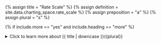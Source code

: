 <!--------------------------------------------- TITLE AND DEFINITION starts -->

{% assign title = "Rate Scale" %}
{% assign definition = site.data.charting_space.rate_scale %}
{% assign preposition = "a" %}
{% assign plural = "s" %}

<!--------------------------------------------- TITLE AND DEFINITION ends -->

{% if include.more == "yes" and include.heading == "more" %}
<details class="detailsCollapsible"><summary class="nobr">Click to learn more about {{ title | downcase }}{{plural}}
</summary>
{% endif %}

{% if include.heading != "" and include.heading != "more" %}
{{include.heading}} {{title}}
{% endif %}

{% if include.icon != "no" %} 

{% if include.table == "yes" and include.icon != "no" %}
<table class="definitionTable"><tr><td>
{% endif %}

<img src='images/icons/{{include.icon}}{{ title | downcase | replace: " ", "-" }}.png' />

{% if include.table == "yes" and include.icon != "no" %}
</td><td>
{% endif %}

{% endif %}

{% if include.definition == "bold" %}

<strong>{{ definition }}</strong>

{% else %}

{{ definition }}

{% endif %}

{% if include.table == "yes" and include.icon != "no" %}
</td></tr></table>
{% endif %}

{% if include.more == "yes" and include.content == "more" and include.heading != "more" %}
<details class="detailsCollapsible"><summary class="nobr">Click to learn more about {{ title | downcase }}{{plural}}
</summary>
{% endif %}

{% if include.content != "no" %}

<!--------------------------------------------- CONTENT starts -->

Rate scales may exist both at the level of a time machine and at the level of a timeline chart, each affecting the corresponding concept.

When set at the level of the time machine, the scale settings affect all charts within the time machine. When set at the level of the timeline chart, the settings override the rate scale at the time machine level. This allows having multiple charts on the same time machine, each with a different rate scale.

{% if include.heading == "more" %}##{% else %}{{include.heading}}{% endif %}### Scale Minimum and Maximum Values

A rate scale has a minimum and a maximum value. The minimum value is the value at bottom of the chart. The maximum, is the value at the top of the chart.

In technical terms, the minimum and maximum scale values are constantly changing as, whenever you pan across the charts, you are directly affecting the minimum and maximum scale values. That said, the actual scale may change dynamically or not, depending on the scale-automation settings.

{% if include.heading == "more" %}##{% else %}{{include.heading}}{% endif %}### Automatic Scale

The system features an automatic adjustment of the scale, which is turned on by default in our shared workspaces. The scale may be automatic in its minimum value, in its maximum value, or both. 

When the scale is automatic in the minimum value, the scale is adjusted so that no piece of information in the span of the chart ever remains below the bottom of the chart. As a result, the lowest data point aligns with the bottom of the chart.

When the scale is automatic in the maximum value, the scale is adjusted so that no piece of information in the span of the chart ever remains above the top of the chart. As a result, the highest data point aligns with the top of the chart.

The scale may be automated on either, or both minimum and maximum values at the same time. In the later case, no data point in the span of the chart ever remains out of the visible area of the chart, as the lowest data point aligns with the bottom of the chart and the highest aligns with the top.

{% if include.heading == "more" %}##{% else %}{{include.heading}}{% endif %}### Manual Scale

The system also features a manual mode. When in manual mode the scale does not change, even if the minimum and maximum values change while panning across a chart. This design feature allows comparing different periods using the same scale, which may be valuable in many cases. 

{% if include.heading == "more" %}##{% else %}{{include.heading}}{% endif %}### Scale Offset

The offset is a feature of the rate scale by which the scale may be shifted upwards or downwards. As a result, charts aligned on the vertical axis&mdash;synchronized in datetime by a shared time machine&mdash;may be put one above the other. In technical terms, what happens is that the scale is shifted upwards or downwards.

<!--------------------------------------------- CONTENT ends -->

{% endif %}

{% if include.charts != "" %}

{{include.charts}} Controlling the {{title}} from the Charts

<!--------------------------------------------- CHARTS starts -->

{{include.charts}}# Automatic Scale

**To change the automatic scale settings**, place the mouse pointer over the corresponding time machine or timeline chart rate box, press the <kbd>Shift</kbd> key and slowly scroll the wheel of the mouse. The action cycles through the different possible scale automation settings. Notice a tiny green triangle below and/or above the rate scale icon. 

* A triangle pointing up means that the maximum value of the scale is automatic. 

* A triangle pointing down means that the minimum value of the scale is automatic.

* Both triangles present at the same time means that both minimum and maximum values are automatic.

* No triangle means that both minimum and maximum values are in manual mode.

{{include.charts}}# Manual Scale

**To adjust the scale**, make sure either or both minimum and maximum values are in manual mode. Place the mouse pointer over the corresponding time machine or timeline chart rate box and scroll the wheel of the mouse. The scale will increase or decrease accordingly, depending on which values are set to manual.

Notice that, while changing the scale, a number is displayed replacing the actual rate. This is a reference value of the scale, that may serve for comparison purposes, with scales in other charts.

{% include note.html content="This action has no effect when both minimum and maximum values are set to automatic mode." %}

{{include.charts}}# Scale Offset

**To shift or offset a timeline chart on the vertical axis**, place the mouse pointer on the rate box, left-click and drag upwards or downwards, as desired. The timeline chart will shift in the specified direction while the remaining charts stay in the same position.

{% include note.html content="Setting an offset in a timeline chart only makes sense in the context of a time machine with multiple charts. That is, if you are browsing a single chart, an offset behaves the same as moving the single chart up or down." %}


<!--------------------------------------------- CHARTS ends -->

{% endif %}

{% if include.more == "yes" and include.content != "more" and include.heading != "more" %}
<details class="detailsCollapsible"><summary class="nobr">Click to learn more about {{ title | downcase }}{{plural}}
</summary>
{% endif %}

{% if include.adding != "" %}

{{include.adding}} Adding {{preposition}} {{title}} Node

<!--------------------------------------------- ADDING starts -->

To add a rate scale, select *Add Rate Scale* on the time machine or the timeline chart node menu.

<!--------------------------------------------- ADDING ends -->

{% endif %}

{% if include.configuring != "" %}

{{include.configuring}} Configuring the {{title}}

<!--------------------------------------------- CONFIGURING starts -->

Select *Configure Rate Scale* on the menu to access the configuration.

```json
{
    "minValue": 388.60416666666424,
    "maxValue": 9715.104166666664,
    "autoMinScale": true,
    "autoMaxScale": true
}
```

* ```minValue``` is a numerical value that represents the value of the scale at the bottom of the chart.

* ```maxValue``` is a numerical value that represents the value of the scale at the top of the chart.

* ```autoMinScale``` sets the mode of the scale for the minimum value; ```true``` sets the value to automatic, ```false``` sets the value to manual. 

* ```autoMaxScale``` sets the mode of the scale for the maximum value; ```true``` sets the value to automatic, ```false``` sets the value to manual. 

{% include note.html content="The ```minValue``` and ```maxValue``` may be entered via the design space and the charts. Both input methods are synchronized and the resulting values are stored in the node." %}

<!--------------------------------------------- CONFIGURING ends -->

{% endif %}

{% if include.more == "yes" %}
</details>
{% endif %}